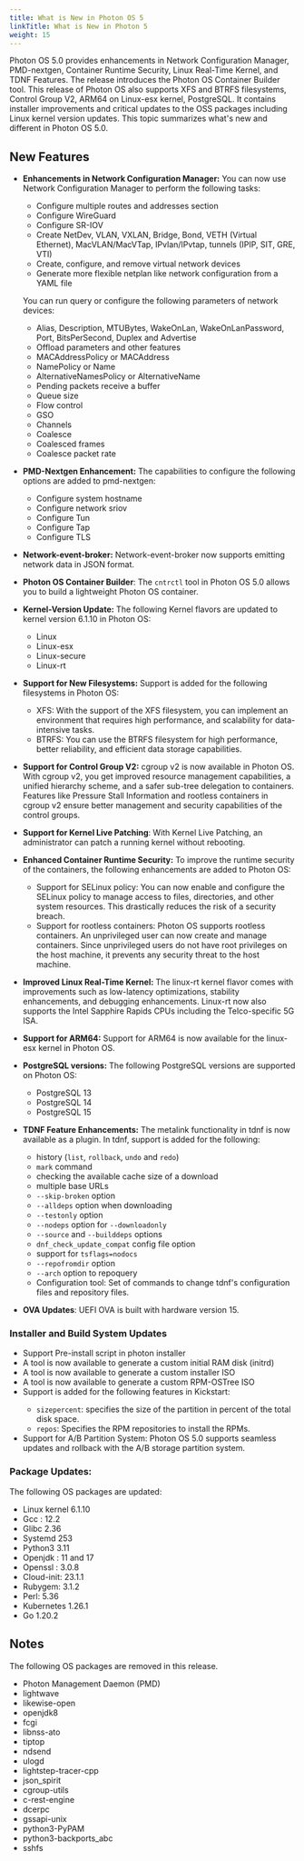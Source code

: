 ```yaml
---
title: What is New in Photon OS 5
linkTitle: What is New in Photon 5
weight: 15
---
```


Photon OS 5.0  provides enhancements in Network Configuration Manager, PMD-nextgen, Container Runtime Security, Linux Real-Time Kernel, and TDNF Features. The release introduces the Photon OS Container Builder tool. This release of Photon OS also supports XFS and BTRFS filesystems, Control Group V2,  ARM64 on Linux-esx kernel, PostgreSQL. It contains installer improvements and critical updates to the OSS packages including Linux kernel version updates. This topic summarizes what's new and different in Photon OS 5.0.

## New Features

- **Enhancements in Network Configuration Manager:** You can now use Network Configuration Manager to perform the following tasks:

	- Configure multiple routes and addresses section
	- Configure WireGuard
	- Configure SR-IOV
	- Create NetDev, VLAN, VXLAN, Bridge, Bond, VETH (Virtual Ethernet), MacVLAN/MacVTap, IPvlan/IPvtap, tunnels (IPIP, SIT, GRE, VTI)
	- Create, configure, and remove virtual network devices
	- Generate more flexible netplan like network configuration from a YAML file

	You can run query or configure the following parameters of network devices:
	
	- Alias, Description, MTUBytes, WakeOnLan, WakeOnLanPassword, Port, BitsPerSecond, Duplex and Advertise
	- Offload parameters and other features
	- MACAddressPolicy or MACAddress
	- NamePolicy or Name
	- AlternativeNamesPolicy or AlternativeName
	- Pending packets receive a buffer
	- Queue size
	- Flow control
	- GSO
	- Channels
	- Coalesce
	- Coalesced frames
	- Coalesce packet rate

- **PMD-Nextgen Enhancement:** The capabilities to configure the following options are added to pmd-nextgen:
	- Configure system hostname
	- Configure network sriov
	- Configure Tun
	- Configure Tap
	- Configure TLS


- **Network-event-broker:** Network-event-broker now supports emitting network data in JSON format.

- **Photon OS Container Builder**: The `cntrctl` tool in Photon OS 5.0 allows you to build a lightweight Photon OS container. 


- **Kernel-Version Update:** The following Kernel flavors are updated to kernel version 6.1.10 in Photon OS:  
	- Linux  
	- Linux-esx  
	- Linux-secure  
	- Linux-rt  


- **Support for New Filesystems:** Support is added for the following filesystems in Photon OS:
	- XFS: With the support of the XFS filesystem, you can implement an environment that requires high performance, and scalability for data-intensive tasks.
	- BTRFS: You can use the BTRFS filesystem for high performance, better reliability, and efficient data storage capabilities.



- **Support for Control Group V2:** cgroup v2 is now available in Photon OS. With cgroup v2, you get improved resource management capabilities, a unified hierarchy scheme, and a safer sub-tree delegation to containers. Features like Pressure Stall Information and rootless containers in cgroup v2 ensure better management and security capabilities of the control groups.

- **Support for Kernel Live Patching**: With Kernel Live Patching, an administrator can patch a running kernel without rebooting.


- **Enhanced Container Runtime Security:** To improve the runtime security of the containers, the following enhancements are added to Photon OS:
	- Support for SELinux policy: You can now enable and configure the SELinux policy to manage access to files, directories, and other system resources. This drastically reduces the risk of a security breach.
	- Support for rootless containers: Photon OS supports rootless containers. An unprivileged user can now create and manage containers. Since unprivileged users do not have root privileges on the host machine, it prevents any security threat to the host machine.



- **Improved Linux Real-Time Kernel:** The linux-rt kernel flavor comes with improvements such as low-latency optimizations, stability enhancements, and debugging enhancements. Linux-rt now also supports the Intel Sapphire Rapids CPUs including the Telco-specific 5G ISA.


- **Support for ARM64:** Support for ARM64 is now available for the linux-esx kernel in Photon OS.
 

- **PostgreSQL versions:** The following PostgreSQL versions are supported on Photon OS:
	- PostgreSQL 13
	- PostgreSQL 14
	- PostgreSQL 15

- **TDNF Feature Enhancements:** The metalink functionality in tdnf is now available as a plugin. In tdnf, support is added for the following:

	- history (`list`, `rollback`, `undo` and `redo`)
	- `mark` command
	- checking the available cache size of a download
	- multiple base URLs
	- `--skip-broken` option
	- `--alldeps` option when downloading
	- `--testonly` option
	- `--nodeps` option for `--downloadonly`
	- `--source` and `--builddeps` options
	- `dnf_check_update_compat` config file option
	- support for `tsflags=nodocs`
	- `--repofromdir` option
	- `--arch` option to repoquery
	- Configuration tool: Set of commands to change tdnf's configuration files and repository files.

- **OVA Updates**: UEFI OVA is built with hardware version 15.


### Installer and Build System Updates
- Support Pre-install script in photon installer
- A tool is now available to generate a custom initial RAM disk (initrd)
- A tool is now available to generate a custom installer ISO
- A tool is now available to generate a custom RPM-OSTree ISO
- Support is added for the following features in Kickstart:   <p>
	- `sizepercent`: specifies the size of the partition in percent of the total disk space. 
	- `repos`: Specifies the RPM repositories to install the RPMs.
- Support for A/B Partition System: Photon OS 5.0 supports seamless updates and rollback with the A/B storage partition system.


### Package Updates:

The following OS packages are updated:

- Linux kernel 6.1.10
- Gcc : 12.2
- Glibc 2.36
- Systemd 253
- Python3 3.11
- Openjdk : 11 and 17
- Openssl : 3.0.8
- Cloud-init: 23.1.1
- Rubygem: 3.1.2
- Perl: 5.36
- Kubernetes 1.26.1
- Go 1.20.2

## Notes
 
The following OS packages are removed in this release.

- Photon Management Daemon (PMD)
- lightwave
- likewise-open
- openjdk8
- fcgi
- libnss-ato
- tiptop
- ndsend
- ulogd
- lightstep-tracer-cpp
- json_spirit
- cgroup-utils
- c-rest-engine
- dcerpc
- gssapi-unix
- python3-PyPAM
- python3-backports_abc
- sshfs